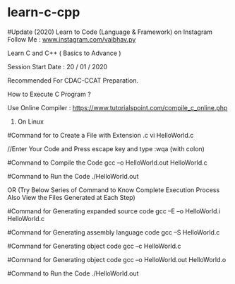 # learn-c-cpp

#Update (2020)
Learn to Code (Language & Framework) on Instagram
Follow Me : www.instagram.com/vaibhav.py


Learn C and C++ ( Basics to Advance )

Session Start Date : 20 / 01 / 2020

Recommended For CDAC-CCAT Preparation.


How to Execute C Program ?

Use Online Compiler : https://www.tutorialspoint.com/compile_c_online.php
1) On Linux


  #Command for to Create a File with Extension .c
  vi HelloWorld.c
  
  //Enter Your Code and Press escape key and type :wqa (with colon)
  
  #Command to Compile the Code
   gcc –o HelloWorld.out HelloWorld.c
   
  #Command to Run the Code
  ./HelloWorld.out
  
  
   OR (Try Below Series of Command to Know Complete Execution Process Also View the Files Generated at Each Step)

  #Command for Generating expanded source code
  gcc –E –o HelloWorld.i HelloWorld.c
  
  #Command for Generating assembly language code
  gcc –S HelloWorld.c
  
  #Command for Generating object code
  gcc –c HelloWorld.c

  #Command for Generating object code
  gcc –o HelloWorld.out HelloWorld.o

  #Command to Run the Code
  ./HelloWorld.out
  
